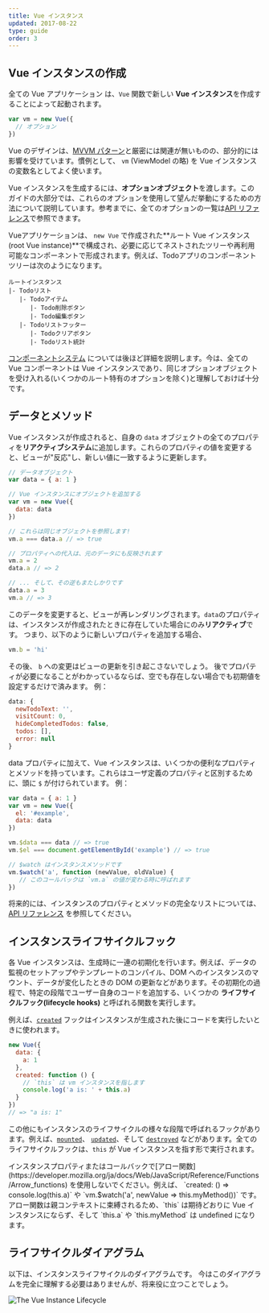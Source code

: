 ```yaml
---
title: Vue インスタンス
updated: 2017-08-22
type: guide
order: 3
---
```


## Vue インスタンスの作成

全ての Vue アプリケーション は、`Vue` 関数で新しい **Vue インスタンス**を作成することによって起動されます。

``` js
var vm = new Vue({
  // オプション
})
```

Vue のデザインは、[MVVM パターン](https://en.wikipedia.org/wiki/Model_View_ViewModel)と厳密には関連が無いものの、部分的には影響を受けています。慣例として、 `vm` (ViewModel の略) を Vue インスタンスの変数名としてよく使います。

Vue インスタンスを生成するには、**オプションオブジェクト**を渡します。このガイドの大部分では、これらのオプションを使用して望んだ挙動にするための方法について説明しています。参考までに、全てのオプションの一覧は[API リファレンス](../api/#オプション-データ)で参照できます。

Vueアプリケーションは、 `new Vue` で作成された**ルート Vue インスタンス(root Vue instance)**で構成され、必要に応じてネストされたツリーや再利用可能なコンポーネントで形成されます。例えば、Todoアプリのコンポーネントツリーは次のようになります。

```
ルートインスタンス
|- Todoリスト
   |- Todoアイテム
      |- Todo削除ボタン
      |- Todo編集ボタン
   |- Todoリストフッター
      |- Todoクリアボタン
      |- Todoリスト統計
```

[コンポーネントシステム](components.html) については後ほど詳細を説明します。今は、全ての Vue コンポーネントは Vue インスタンスであり、同じオプションオブジェクトを受け入れる(いくつかのルート特有のオプションを除く)と理解しておけば十分です。

## データとメソッド

Vue インスタンスが作成されると、自身の `data` オブジェクトの全てのプロパティを**リアクティブシステム**に追加します。これらのプロパティの値を変更すると、ビューが"反応"し、新しい値に一致するように更新します。

``` js
// データオブジェクト
var data = { a: 1 }

// Vue インスタンスにオブジェクトを追加する
var vm = new Vue({
  data: data
})

// これらは同じオブジェクトを参照します!
vm.a === data.a // => true

// プロパティへの代入は、元のデータにも反映されます
vm.a = 2
data.a // => 2

// ... そして、その逆もまたしかりです
data.a = 3
vm.a // => 3
```

このデータを変更すると、ビューが再レンダリングされます。`data`のプロパティは、インスタンスが作成されたときに存在していた場合にのみ**リアクティブ**です。 つまり、以下のように新しいプロパティを追加する場合、

``` js
vm.b = 'hi'
```

その後、 `b` への変更はビューの更新を引き起こさないでしょう。 後でプロパティが必要になることがわかっているならば、空でも存在しない場合でも初期値を設定するだけで済みます。 例：

``` js
data: {
  newTodoText: '',
  visitCount: 0,
  hideCompletedTodos: false,
  todos: [],
  error: null
}
```

data プロパティに加えて、Vue インスタンスは、いくつかの便利なプロパティとメソッドを持っています。これらはユーザ定義のプロパティと区別するために、頭に `$` が付けられています。 例：

``` js
var data = { a: 1 }
var vm = new Vue({
  el: '#example',
  data: data
})

vm.$data === data // => true
vm.$el === document.getElementById('example') // => true

// $watch はインスタンスメソッドです
vm.$watch('a', function (newValue, oldValue) {
   // このコールバックは `vm.a` の値が変わる時に呼ばれます
})
```

将来的には、インスタンスのプロパティとメソッドの完全なリストについては、 [API リファレンス](../api/#インスタンスプロパティ) を参照してください。

## インスタンスライフサイクルフック

各 Vue インスタンスは、生成時に一連の初期化を行います。例えば、データの監視のセットアップやテンプレートのコンパイル、DOM へのインスタンスのマウント、データが変化したときの DOM の更新などがあります。その初期化の過程で、特定の段階でユーザー自身のコードを追加する、いくつかの **ライフサイクルフック(lifecycle hooks)** と呼ばれる関数を実行します。

例えば、[`created`](../api/#created) フックはインスタンスが生成された後にコードを実行したいときに使われます。

``` js
new Vue({
  data: {
    a: 1
  },
  created: function () {
    // `this` は vm インスタンスを指します
    console.log('a is: ' + this.a)
  }
})
// => "a is: 1"
```

この他にもインスタンスのライフサイクルの様々な段階で呼ばれるフックがあります。例えば、[`mounted`](../api/#mounted)、 [`updated`](../api/#updated)、そして [`destroyed`](../api/#destroyed) などがあります。全てのライフサイクルフックは、`this` が Vue インスタンスを指す形で実行されます。

<p class="tip">インスタンスプロパティまたはコールバックで[アロー関数](https://developer.mozilla.org/ja/docs/Web/JavaScript/Reference/Functions/Arrow_functions) を使用しないでください。例えば、 `created: () => console.log(this.a)` や `vm.$watch('a', newValue => this.myMethod())` です。アロー関数は親コンテキストに束縛されるため、`this` は期待どおりに Vue インスタンスにならず、そして `this.a` や `this.myMethod` は undefined になります。</p>

## ライフサイクルダイアグラム

以下は、インスタンスライフサイクルのダイアグラムです。
今はこのダイアグラムを完全に理解する必要はありませんが、将来役に立つことでしょう。

![The Vue Instance Lifecycle](/images/lifecycle.png)
